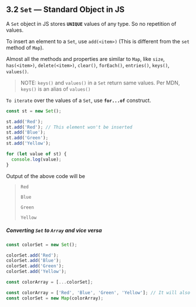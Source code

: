 ## 3.2 `Set` — Standard Object in JS

A `Set` object in JS stores **`UNIQUE`** values of any type. So no repetition of values.

To insert an element to a `Set`, use `add(<item>)` (This is different from the `set` method of `Map`).

Almost all the methods and properties are similar to `Map`, like `size`, `has(<item>)`, `delete(<item>)`, `clear()`, `forEach()`, `entries()`, `keys()`, `values()`.

> NOTE: `keys()` and `values()` in a `Set` return same values. Per MDN, `keys()` is an alias of `values()`

`To iterate` over the values of a `Set`, use **`for...of`** construct.

```javascript
const st = new Set();

st.add('Red');
st.add('Red'); // This element won't be inserted
st.add('Blue');
st.add('Green');
st.add('Yellow');

for (let value of st) {
  console.log(value);
}
```

Output of the above code will be

> `Red`
>
> `Blue`
>
> `Green`
>
> `Yellow`

##### Converting `Set` to `Array` and vice versa

```javascript
const colorSet = new Set();

colorSet.add('Red');
colorSet.add('Blue');
colorSet.add('Green');
colorSet.add('Yellow');

const colorArray = [...colorSet];
```

```javascript
const colorArray = ['Red', 'Blue', 'Green', 'Yellow']; // It will also remove any duplicates, if present.
const colorSet = new Map(colorArray);
```
